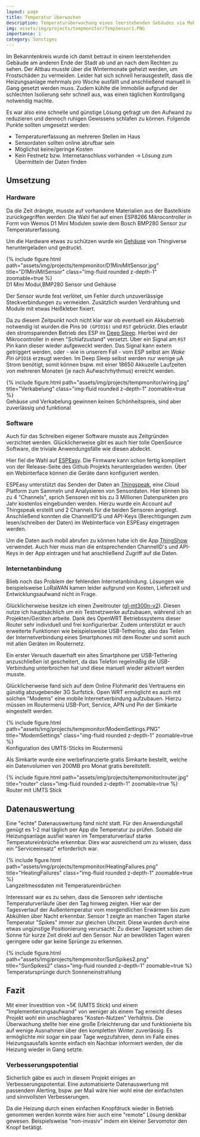 ```yaml
---
layout: page
title: Temperatur überwachen
description: Temperaturüberwachung eines leerstehenden Gebäudes via Mobilfunk
img: assets/img/projects/tempmonitor/TempSensor1.PNG
importance: 1
category: Sonstiges
---
```


Im Bekanntenkreis wurde ich damit betraut in einem leerstehenden Gebäude am anderen Ende der Stadt ab und an nach dem Rechten zu sehen.
Der Altbau musste über die Wintermonate geheizt werden, um Frostschäden zu vermeiden.
Leider hat sich schnell herausgestellt, dass die Heizungsanlage mehrmals pro Woche ausfällt und anschließend manuell in Gang gesetzt werden muss.
Zudem kühlte die Immobilie aufgrund der schlechten Isolierung sehr schnell aus, was einen täglichen Kontrollgang notwendig machte.

Es war also eine schnelle und günstige Lösung gefragt um den Aufwand zu reduzieren und dennoch ruhigen Gewissens schlafen zu können.
Folgende Punkte sollten umgesetzt werden:

- Temperaturerfassung an mehreren Stellen im Haus
- Sensordaten sollten online abrufbar sein
- Möglichst keine/geringe Kosten
- Kein Festnetz bzw. Internetanschluss vorhanden &rarr; Lösung zum Übermitteln der Daten finden

## Umsetzung

### Hardware

Da die Zeit drängte, musste auf vorhandene Materialien aus der Bastelkiste zurückgegriffen werden.
Die Wahl fiel auf einen ESP8266 Mikrocontroller in Form von Wemos D1 Mini Modulen sowie dem Bosch BMP280 Sensor zur Temperaturerfassung.

Um die Hardware etwas zu schützen wurde ein [Gehäuse](https://www.thingiverse.com/thing:3727934) von Thingiverse heruntergeladen und gedruckt.

<div class="row">
    <div class="col-sm mt-3 mt-md-0 text-center">
        {% include figure.html path="assets/img/projects/tempmonitor/D1MiniMitSensor.jpg" title="D1MiniMitSensor" class="img-fluid rounded z-depth-1" zoomable=true %}
    </div>
</div>
<div class="caption">
    D1 Mini Modul,BMP280 Sensor und Gehäuse
</div>

Der Sensor wurde fest verlötet, um Fehler durch unzuverlässige Steckverbindungen zu vermeiden.
Zusätzlich wurden Verdrahtung und Module mit etwas Heißkleber fixiert.

Da zu diesem Zeitpunkt noch nicht klar war ob eventuell ein Akkubetrieb notwendig ist wurden die Pins `D0 (GPIO16)` und `RST` gebrückt.
Dies erlaubt den stromsparenden Betrieb des ESP im [Deep Sleep](https://randomnerdtutorials.com/esp8266-deep-sleep-with-arduino-ide/).
Hierbei wird der Mikrocontroller in einen "Schlafzustand" versetzt. Über ein Signal am `RST` Pin kann dieser wieder aufgeweckt werden.
Das Signal kann extern getriggert werden, oder - wie in unserem Fall - vom ESP selbst am *Wake Pin* `GPIO16` erzeugt werden.
Im Deep Sleep selbst werden nur wenige µA Strom benötigt, somit können bspw. mit einer 18650 Akkuzelle Laufzeiten von mehreren Monaten (je nach Aufwachrhythmus) erreicht werden.

<div class="row">
    <div class="col-sm mt-3 mt-md-0 text-center">
        {% include figure.html path="assets/img/projects/tempmonitor/wiring.jpg" title="Verkabelung" class="img-fluid rounded z-depth-1" zoomable=true %}
    </div>
</div>
<div class="caption">
    Gehäuse und Verkabelung gewinnen keinen Schönheitspreis, sind aber zuverlässig und funktional
</div>

### Software

Auch für das Schreiben eigener Software musste aus Zeitgründen verzichtet werden.
Glücklicherweise gibt es auch hier tolle OpenSource Software, die triviale Anwendungsfälle wie diesen abdeckt.

Hier fiel die Wahl auf [ESPEasy](https://github.com/letscontrolit/ESPEasy).
Die Firmware kann schon fertig kompiliert von der Release-Seite des Github Projekts heruntergeladen werden.
Über ein Webinterface können die Geräte dann konfiguriert werden.

ESPEasy unterstützt das Senden der Daten an [Thingspeak](https://thingspeak.com/), eine Cloud Platform zum Sammeln und Analysieren von Sensordaten.
Hier können bis zu 4 "Channels", sprich Sensoren mit bis zu 3 Millionen Datenpunkten pro Jahr kostenlos eingebunden werden.
Hierzu wurde ein Account auf Thingspeak erstellt und 2 Channels für die beiden Sensoren angelegt.
Anschließend konnten die ChannelID'S und API-Keys (Berechtigungen zum lesen/schreiben der Daten) im Webinterface von ESPEasy eingetragen werden.

Um die Daten auch mobil abrufen zu können habe ich die App [ThingShow](https://play.google.com/store/apps/details?id=com.devinterestdev.thingshow&hl=de&gl=US) verwendet.
Auch hier muss man die entsprechenden ChannelID's und API-Keys in der App eintragen und hat anschließend Zugriff auf die Daten.

### Internetanbindung

Blieb noch das Problem der fehlenden Internetanbindung.
Lösungen wie beispielsweise LoRaWAN kamen leider aufgrund von Kosten, Lieferzeit und Entwicklungsaufwand nicht in Frage. 

Glücklicherweise besitze ich einen Zweitrouter ([gl-mt300n-v2](https://www.gl-inet.com/products/gl-mt300n-v2/)).
Diesen nutze ich hauptsächlich um ein Testnetzwerke aufzubauen, während ich an Projekten/Geräten arbeite.
Dank des OpenWRT Betriebssystems dieser Router sehr individuell und frei konfigurierbar.
Zudem unterstützt er auch erweiterte Funktionen wie beispielsweise USB-Tethering, also das Teilen der Internetverbindung eines Smartphones mit dem Router und somit auch mit allen Geräten im Routernetz.

Ein erster Versuch dauerhaft ein altes Smartphone per USB-Tethering anzuschließen ist gescheitert, da das Telefon regelmäßig die USB-Verbindung unterbrochen hat und diese manuell wieder aktiviert werden musste.

Glücklicherweise fand sich auf dem Online Flohmarkt des Vertrauens ein günstig abzugebender 3G Surfstick.
Open WRT ermöglicht es auch mit solchen "Modems" eine mobile Internetverbindung aufzubauen. Hierzu müssen im Routermenü USB-Port, Service, APN und Pin der Simkarte eingestellt werden.

<div class="row">
    <div class="col-sm mt-3 mt-md-0 text-center">
        {% include figure.html path="assets/img/projects/tempmonitor/ModemSettings.PNG" title="ModemSettings" class="img-fluid rounded z-depth-1" zoomable=true %}
    </div>
</div>
<div class="caption">
    Konfiguration des UMTS-Sticks im Routermenü
</div>

Als Simkarte wurde eine werbefinanzierte gratis Simkarte bestellt, welche ein Datenvolumen von 200MB pro Monat gratis bereitstellt.

<div class="row">
    <div class="col-sm mt-3 mt-md-0 text-center">
        {% include figure.html path="assets/img/projects/tempmonitor/router.jpg" title="router" class="img-fluid rounded z-depth-1" zoomable=true %}
    </div>
</div>
<div class="caption">
    Router mit UMTS Stick
</div>


## Datenauswertung

Eine "echte" Datenauswertung fand nicht statt. Für den Anwendungsfall genügt es 1-2 mal täglich per App die Temperatur zu prüfen.
Sobald die Heizungsanlage ausfiel waren im Temperaturverlauf starke Temperatureinbrüche erkennbar.
Dies war ausreichend um zu wissen, dass ein "Serviceeinsatz" erforderlich war.

<div class="row">
    <div class="col-sm mt-3 mt-md-0 text-center">
        {% include figure.html path="assets/img/projects/tempmonitor/HeatingFailures.png" title="HeatingFailures" class="img-fluid rounded z-depth-1" zoomable=true %}
    </div>
</div>
<div class="caption">
    Langzeitmessdaten mit Temperatureinbrüchen
</div>

Interessant war es zu sehen, dass die Sensoren sehr identische Temperaturverläufe über den Tag hinweg zeigten.
Hier war der Tagesverlauf der Außentemperatur vom morgendlichen Erwärmen bis zum Abkühlen über Nacht erkennbar.
Sensor 1 zeigte an manchen Tagen starke Temperatur "Spikes" immer zur gleichen Uhrzeit. Diese wurden durch eine etwas ungünstige Positionierung verursacht: Zu dieser Tageszeit schien die Sonne für kurze Zeit direkt auf den Sensor. Nur an bewölkten Tagen waren geringere oder gar keine Sprünge zu erkennen.


<div class="row">
    <div class="col-sm mt-3 mt-md-0 text-center">
        {% include figure.html path="assets/img/projects/tempmonitor/SunSpikes2.png" title="SunSpikes2" class="img-fluid rounded z-depth-1" zoomable=true %}
    </div>
</div>
<div class="caption">
    Temperatursprünge durch Sonneneinstrahlung
</div>


## Fazit

Mit einer Investition von ~5€ (UMTS Stick) und einem "Implementierungsaufwand" von weniger als einem Tag erreicht dieses Projekt wohl ein unschlagbares "Kosten-Nutzen" Verhältnis.
Die Überwachung stellte hier eine große Erleichterung dar und funktionierte bis auf wenige Ausnahmen über den kompletten Winter zuverlässig.
Es ermöglichte mir sogar ein paar Tage wegzufahren, denn im Falle eines Heizungsausfalls konnte einfach ein Nachbar informiert werden, der die Heizung wieder in Gang setzte.


### Verbesserungspotential

Sicherlich gäbe es auch in diesem Projekt einiges an Verbesserungspotential.
Eine automatisierte Datenauswertung mit passendem Alerting, bspw. per Mail wäre hier wohl eine der einfachsten und sinnvollsten Verbesserungen.

Da die Heizung durch einen einfachen Knopfdruck wieder in Betrieb genommen werden konnte wäre hier auch eine "remote" Lösung denkbar gewesen.
Beispielsweise "non-invasiv" indem ein kleiner Servomotor den Knopf betätigt.